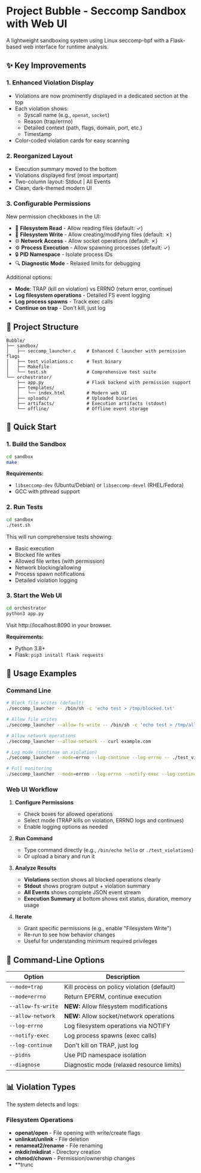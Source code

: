 # Project Bubble - Seccomp Sandbox with Web UI

A lightweight sandboxing system using Linux seccomp-bpf with a Flask-based web interface for runtime analysis.

## ✨ Key Improvements

### 1. **Enhanced Violation Display**
- Violations are now prominently displayed in a dedicated section at the top
- Each violation shows:
  - Syscall name (e.g., `openat`, `socket`)
  - Reason (trap/errno)
  - Detailed context (path, flags, domain, port, etc.)
  - Timestamp
- Color-coded violation cards for easy scanning

### 2. **Reorganized Layout**
- Execution summary moved to the bottom
- Violations displayed first (most important)
- Two-column layout: Stdout | All Events
- Clean, dark-themed modern UI

### 3. **Configurable Permissions**
New permission checkboxes in the UI:
- 📖 **Filesystem Read** - Allow reading files (default: ✓)
- 📝 **Filesystem Write** - Allow creating/modifying files (default: ✗)
- 🌐 **Network Access** - Allow socket operations (default: ✗)
- ⚙️ **Process Execution** - Allow spawning processes (default: ✓)
- 🔒 **PID Namespace** - Isolate process IDs
- 🔍 **Diagnostic Mode** - Relaxed limits for debugging

Additional options:
- **Mode**: TRAP (kill on violation) vs ERRNO (return error, continue)
- **Log filesystem operations** - Detailed FS event logging
- **Log process spawns** - Track exec calls
- **Continue on trap** - Don't kill, just log

## 📁 Project Structure

```
Bubble/
├── sandbox/
│   ├── seccomp_launcher.c    # Enhanced C launcher with permission flags
│   ├── test_violations.c     # Test binary
│   ├── Makefile
│   └── test.sh               # Comprehensive test suite
└── orchestrator/
    ├── app.py                # Flask backend with permission support
    ├── templates/
    │   └── index.html        # Modern web UI
    ├── uploads/              # Uploaded binaries
    ├── artifacts/            # Execution artifacts (stdout)
    └── offline/              # Offline event storage
```

## 🚀 Quick Start

### 1. Build the Sandbox

```bash
cd sandbox
make
```

**Requirements:**
- `libseccomp-dev` (Ubuntu/Debian) or `libseccomp-devel` (RHEL/Fedora)
- GCC with pthread support

### 2. Run Tests

```bash
cd sandbox
./test.sh
```

This will run comprehensive tests showing:
- Basic execution
- Blocked file writes
- Allowed file writes (with permission)
- Network blocking/allowing
- Process spawn notifications
- Detailed violation logging

### 3. Start the Web UI

```bash
cd orchestrator
python3 app.py
```

Visit http://localhost:8090 in your browser.

**Requirements:**
- Python 3.8+
- Flask: `pip3 install flask requests`

## 🎯 Usage Examples

### Command Line

```bash
# Block file writes (default)
./seccomp_launcher -- /bin/sh -c 'echo test > /tmp/blocked.txt'

# Allow file writes
./seccomp_launcher --allow-fs-write -- /bin/sh -c 'echo test > /tmp/allowed.txt'

# Allow network operations
./seccomp_launcher --allow-network -- curl example.com

# Log mode (continue on violation)
./seccomp_launcher --mode=errno --log-continue --log-errno -- ./test_violations

# Full monitoring
./seccomp_launcher --mode=errno --log-errno --notify-exec --log-continue -- your_program
```

### Web UI Workflow

1. **Configure Permissions**
   - Check boxes for allowed operations
   - Select mode (TRAP kills on violation, ERRNO logs and continues)
   - Enable logging options as needed

2. **Run Command**
   - Type command directly (e.g., `/bin/echo hello` or `./test_violations`)
   - Or upload a binary and run it

3. **Analyze Results**
   - **Violations** section shows all blocked operations clearly
   - **Stdout** shows program output + violation summary
   - **All Events** shows complete JSON event stream
   - **Execution Summary** at bottom shows exit status, duration, memory usage

4. **Iterate**
   - Grant specific permissions (e.g., enable "Filesystem Write")
   - Re-run to see how behavior changes
   - Useful for understanding minimum required privileges

## 🔧 Command-Line Options

| Option | Description |
|--------|-------------|
| `--mode=trap` | Kill process on policy violation (default) |
| `--mode=errno` | Return EPERM, continue execution |
| `--allow-fs-write` | **NEW:** Allow filesystem modifications |
| `--allow-network` | **NEW:** Allow socket/network operations |
| `--log-errno` | Log filesystem operations via NOTIFY |
| `--notify-exec` | Log process spawns (exec calls) |
| `--log-continue` | Don't kill on TRAP, just log |
| `--pidns` | Use PID namespace isolation |
| `--diagnose` | Diagnostic mode (relaxed resource limits) |

## 📊 Violation Types

The system detects and logs:

### Filesystem Operations
- **openat/open** - File opening with write/create flags
- **unlinkat/unlink** - File deletion
- **renameat2/rename** - File renaming
- **mkdir/mkdirat** - Directory creation
- **chmod/chown** - Permission/ownership changes
- **trunc